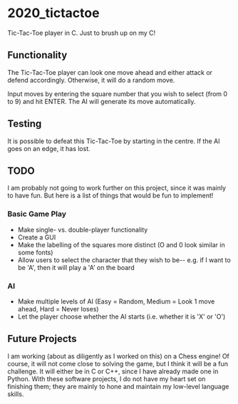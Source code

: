 # 2020_tictactoe
Tic-Tac-Toe player in C. Just to brush up on my C!

## Functionality
The Tic-Tac-Toe player can look one move ahead and either attack or defend accordingly. Otherwise, it will do a random move.

Input moves by entering the square number that you wish to select (from 0 to 9) and hit ENTER. The AI will generate its move automatically.

## Testing
It is possible to defeat this Tic-Tac-Toe by starting in the centre. If the AI goes on an edge, it has lost.

## TODO
I am probably not going to work further on this project, since it was mainly to have fun. But here is a list of things that would be fun to implement!

### Basic Game Play
- Make single- vs. double-player functionality
- Create a GUI
- Make the labelling of the squares more distinct (O and 0 look similar in some fonts)
- Allow users to select the character that they wish to be-- e.g. if I want to be 'A', then it will play a 'A' on the board

### AI
- Make multiple levels of AI (Easy = Random, Medium = Look 1 move ahead, Hard = Never loses)
- Let the player choose whether the AI starts (i.e. whether it is 'X' or 'O')

## Future Projects
I am working (about as diligently as I worked on this) on a Chess engine! Of course, it will not come close to solving the game, but I think it will be a fun challenge. It will either be in C or C++, since I have already made one in Python. With these software projects, I do not have my heart set on finishing them; they are mainly to hone and maintain my low-level language skills.
